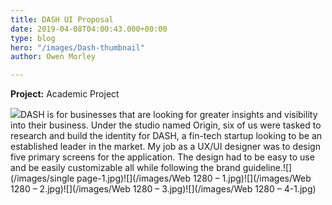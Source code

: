 ```yaml
---
title: DASH UI Proposal
date: 2019-04-08T04:00:43.000+00:00
type: blog
hero: "/images/Dash-thumbnail"
author: Owen Morley

---
```

**Project:** Academic Project

![](/images/Showcase-1.jpg)DASH is for businesses that are looking for greater insights and visibility into their business. Under the studio named Origin, six of us were tasked to research and build the identity for DASH, a fin-tech startup looking to be an established leader in the market. My job as a UX/UI designer was to design five primary screens for the application. The design had to be easy to use and be easily customizable all while following the brand guideline.![](/images/single page-1.jpg)![](/images/Web 1280 – 1.jpg)![](/images/Web 1280 – 2.jpg)![](/images/Web 1280 – 3.jpg)![](/images/Web 1280 – 4-1.jpg)